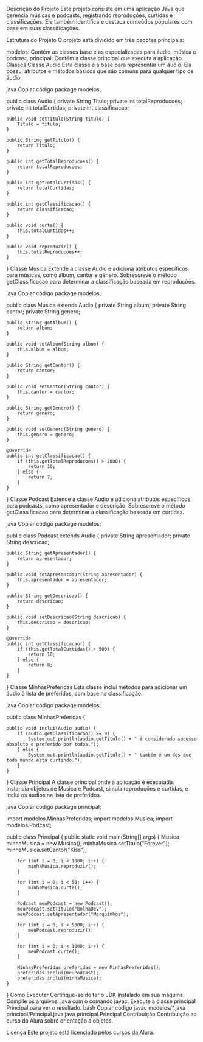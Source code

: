 Descrição do Projeto
Este projeto consiste em uma aplicação Java que gerencia músicas e podcasts, registrando reproduções, curtidas e classificações. Ele também identifica e destaca conteúdos populares com base em suas classificações.

Estrutura do Projeto
O projeto está dividido em três pacotes principais:

modelos: Contém as classes base e as especializadas para áudio, música e podcast.
principal: Contém a classe principal que executa a aplicação.
Classes
Classe Audio
Esta classe é a base para representar um áudio. Ela possui atributos e métodos básicos que são comuns para qualquer tipo de áudio.

java
Copiar código
package modelos;

public class Audio {
    private String Titulo;
    private int totalReproducoes;
    private int totalCurtidas;
    private int classificacao;

    public void setTitulo(String titulo) {
        Titulo = titulo;
    }

    public String getTitulo() {
        return Titulo;
    }

    public int getTotalReproducoes() {
        return totalReproducoes;
    }

    public int getTotalCurtidas() {
        return totalCurtidas;
    }

    public int getClassificacao() {
        return classificacao;
    }

    public void curte() {
        this.totalCurtidas++;
    }

    public void reproduzir() {
        this.totalReproducoes++;
    }
}
Classe Musica
Extende a classe Audio e adiciona atributos específicos para músicas, como álbum, cantor e gênero. Sobrescreve o método getClassificacao para determinar a classificação baseada em reproduções.

java
Copiar código
package modelos;

public class Musica extends Audio {
    private String album;
    private String cantor;
    private String genero;

    public String getAlbum() {
        return album;
    }

    public void setAlbum(String album) {
        this.album = album;
    }

    public String getCantor() {
        return cantor;
    }

    public void setCantor(String cantor) {
        this.cantor = cantor;
    }

    public String getGenero() {
        return genero;
    }

    public void setGenero(String genero) {
        this.genero = genero;
    }

    @Override
    public int getClassificacao() {
        if (this.getTotalReproducoes() > 2000) {
            return 10;
        } else {
            return 7;
        }
    }
}
Classe Podcast
Extende a classe Audio e adiciona atributos específicos para podcasts, como apresentador e descrição. Sobrescreve o método getClassificacao para determinar a classificação baseada em curtidas.

java
Copiar código
package modelos;

public class Podcast extends Audio {
    private String apresentador;
    private String descricao;

    public String getApresentador() {
        return apresentador;
    }

    public void setApresentador(String apresentador) {
        this.apresentador = apresentador;
    }

    public String getDescricao() {
        return descricao;
    }

    public void setDescricao(String descricao) {
        this.descricao = descricao;
    }

    @Override
    public int getClassificacao() {
        if (this.getTotalCurtidas() > 500) {
            return 10;
        } else {
            return 8;
        }
    }
}
Classe MinhasPreferidas
Esta classe inclui métodos para adicionar um áudio à lista de preferidos, com base na classificação.

java
Copiar código
package modelos;

public class MinhasPreferidas {

    public void inclui(Audio audio) {
        if (audio.getClassificacao() >= 9) {
            System.out.println(audio.getTitulo() + " é considerado sucesso absoluto e preferido por todos.");
        } else {
            System.out.println(audio.getTitulo() + " também é um dos que todo mundo está curtindo.");
        }
    }
}
Classe Principal
A classe principal onde a aplicação é executada. Instancia objetos de Musica e Podcast, simula reproduções e curtidas, e inclui os áudios na lista de preferidos.

java
Copiar código
package principal;

import modelos.MinhasPreferidas;
import modelos.Musica;
import modelos.Podcast;

public class Principal {
    public static void main(String[] args) {
        Musica minhaMusica = new Musica();
        minhaMusica.setTitulo("Forever");
        minhaMusica.setCantor("Kiss");

        for (int i = 0; i < 1000; i++) {
            minhaMusica.reproduzir();
        }

        for (int i = 0; i < 50; i++) {
            minhaMusica.curte();
        }

        Podcast meuPodcast = new Podcast();
        meuPodcast.setTitulo("BolhaDev");
        meuPodcast.setApresentador("Marquinhos");

        for (int i = 0; i < 5000; i++) {
            meuPodcast.reproduzir();
        }

        for (int i = 0; i < 1000; i++) {
            meuPodcast.curte();
        }

        MinhasPreferidas preferidas = new MinhasPreferidas();
        preferidas.inclui(meuPodcast);
        preferidas.inclui(minhaMusica);
    }
}
Como Executar
Certifique-se de ter o JDK instalado em sua máquina.
Compile os arquivos .java com o comando javac.
Execute a classe principal Principal para ver o resultado.
bash
Copiar código
javac modelos/*.java principal/Principal.java
java principal.Principal
Contribuição
Contribuição ao curso da Alura sobre orientação a objetos.

Licença
Este projeto está licenciado pelos cursos da Alura.
